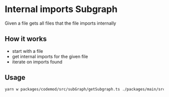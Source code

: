 # Internal imports Subgraph

Given a file gets all files that the file imports internally

## How it works
- start with a file
- get internal imports for the given file
- iterate on imports found

## Usage

```bash
yarn w packages/codemod/src/subGraph/getSubgraph.ts ./packages/main/src/modules/costRevenueCenter/CostRevenueCenterLoader.ts```
